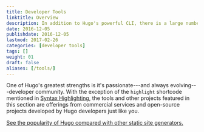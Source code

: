 ```yaml
---
title: Developer Tools
linktitle: Overview
description: In addition to Hugo's powerful CLI, there is a large number of community-developed tool chains for Hugo developers.
date: 2016-12-05
publishdate: 2016-12-05
lastmod: 2017-02-26
categories: [developer tools]
tags: []
weight: 01
draft: false
aliases: [/tools/]
---
```


One of Hugo's greatest strengths is it's passionate---and always evolving---developer community. With the exception of the `highlight` shortcode mentioned in [Syntax Highlighting][syntax], the tools and other projects featured in this section are offerings from commercial services and open-source projects developed by Hugo developers just like you.

[See the popularity of Hugo compared with other static site generators.][staticgen]

[staticgen]: https://staticgen.com
[syntax]: /developer-tools/syntax-highlighting/